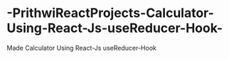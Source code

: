 # -PrithwiReactProjects-Calculator-Using-React-Js-useReducer-Hook-
Made Calculator Using React-Js useReducer-Hook
